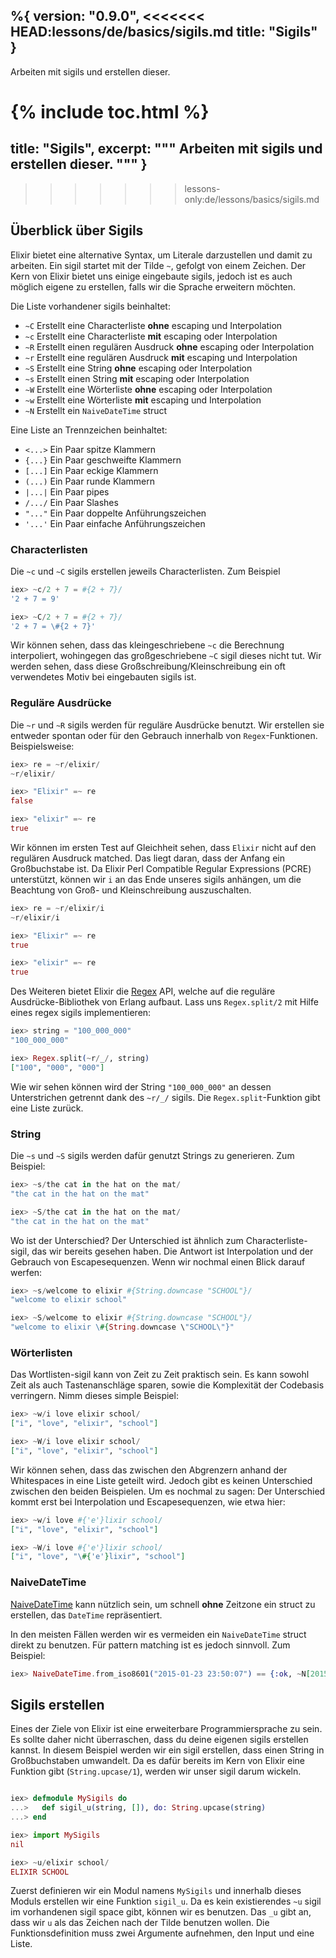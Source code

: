 %{
  version: "0.9.0",
<<<<<<< HEAD:lessons/de/basics/sigils.md
  title: "Sigils"
}
---

Arbeiten mit sigils und erstellen dieser.

{% include toc.html %}
=======
  title: "Sigils",
  excerpt: """
  Arbeiten mit sigils und erstellen dieser.
  """
}
---
>>>>>>> lessons-only:de/lessons/basics/sigils.md

## Überblick über Sigils

Elixir bietet eine alternative Syntax, um Literale darzustellen und damit zu arbeiten. Ein sigil startet mit der Tilde `~`, gefolgt von einem Zeichen. Der Kern von Elixir bietet uns einige eingebaute sigils, jedoch ist es auch möglich eigene zu erstellen, falls wir die Sprache erweitern möchten.

Die Liste vorhandener sigils beinhaltet:

  - `~C` Erstellt eine Characterliste **ohne** escaping und Interpolation
  - `~c` Erstellt eine Characterliste **mit** escaping oder Interpolation
  - `~R` Erstellt einen regulären Ausdruck **ohne** escaping oder Interpolation
  - `~r` Erstellt eine regulären Ausdruck **mit** escaping und Interpolation
  - `~S` Erstellt eine String **ohne** escaping oder Interpolation
  - `~s` Erstellt einen String **mit** escaping oder Interpolation
  - `~W` Erstellt eine Wörterliste **ohne** escaping oder Interpolation
  - `~w` Erstellt eine Wörterliste **mit** escaping und Interpolation
  - `~N` Erstellt ein `NaiveDateTime` struct

Eine Liste an Trennzeichen beinhaltet:

  - `<...>` Ein Paar spitze Klammern
  - `{...}` Ein Paar geschweifte Klammern
  - `[...]` Ein Paar eckige Klammern
  - `(...)` Ein Paar runde Klammern
  - `|...|` Ein Paar pipes
  - `/.../` Ein Paar Slashes
  - `"..."` Ein Paar doppelte Anführungszeichen
  - `'...'` Ein Paar einfache Anführungszeichen

### Characterlisten

Die `~c` und `~C` sigils erstellen jeweils Characterlisten. Zum Beispiel

```elixir
iex> ~c/2 + 7 = #{2 + 7}/
'2 + 7 = 9'

iex> ~C/2 + 7 = #{2 + 7}/
'2 + 7 = \#{2 + 7}'
```

Wir können sehen, dass das kleingeschriebene `~c` die Berechnung interpoliert, wohingegen das großgeschriebene `~C` sigil dieses nicht tut. Wir werden sehen, dass diese Großschreibung/Kleinschreibung ein oft verwendetes Motiv bei eingebauten sigils ist.

### Reguläre Ausdrücke

Die `~r` und `~R` sigils werden für reguläre Ausdrücke benutzt. Wir erstellen sie entweder spontan oder für den Gebrauch innerhalb von `Regex`-Funktionen. Beispielsweise:

```elixir
iex> re = ~r/elixir/
~r/elixir/

iex> "Elixir" =~ re
false

iex> "elixir" =~ re
true
```

Wir können im ersten Test auf Gleichheit sehen, dass `Elixir` nicht auf den regulären Ausdruck matched. Das liegt daran, dass der Anfang ein Großbuchstabe ist. Da Elixir Perl Compatible Regular Expressions (PCRE) unterstützt, können wir `i` an das Ende unseres sigils anhängen, um die Beachtung von Groß- und Kleinschreibung auszuschalten.

```elixir
iex> re = ~r/elixir/i
~r/elixir/i

iex> "Elixir" =~ re
true

iex> "elixir" =~ re
true
```

Des Weiteren bietet Elixir die [Regex](https://hexdocs.pm/elixir/Regex.html) API, welche auf die reguläre Ausdrücke-Bibliothek von Erlang aufbaut. Lass uns `Regex.split/2` mit Hilfe eines regex sigils implementieren:

```elixir
iex> string = "100_000_000"
"100_000_000"

iex> Regex.split(~r/_/, string)
["100", "000", "000"]
```

Wie wir sehen können wird der String `"100_000_000"` an dessen Unterstrichen getrennt dank des `~r/_/` sigils. Die `Regex.split`-Funktion gibt eine Liste zurück.

### String

Die `~s` und `~S` sigils werden dafür genutzt Strings zu generieren. Zum Beispiel:

```elixir
iex> ~s/the cat in the hat on the mat/
"the cat in the hat on the mat"

iex> ~S/the cat in the hat on the mat/
"the cat in the hat on the mat"
```

Wo ist der Unterschied? Der Unterschied ist ähnlich zum Characterliste-sigil, das wir bereits gesehen haben. Die Antwort ist Interpolation und der Gebrauch von Escapesequenzen. Wenn wir nochmal einen Blick darauf werfen:

```elixir
iex> ~s/welcome to elixir #{String.downcase "SCHOOL"}/
"welcome to elixir school"

iex> ~S/welcome to elixir #{String.downcase "SCHOOL"}/
"welcome to elixir \#{String.downcase \"SCHOOL\"}"
```

### Wörterlisten

Das Wortlisten-sigil kann von Zeit zu Zeit praktisch sein. Es kann sowohl Zeit als auch Tastenanschläge sparen, sowie die Komplexität der Codebasis verringern. Nimm dieses simple Beispiel:

```elixir
iex> ~w/i love elixir school/
["i", "love", "elixir", "school"]

iex> ~W/i love elixir school/
["i", "love", "elixir", "school"]
```

Wir können sehen, dass das zwischen den Abgrenzern anhand der Whitespaces in eine Liste geteilt wird. Jedoch gibt es keinen Unterschied zwischen den beiden Beispielen. Um es nochmal zu sagen: Der Unterschied kommt erst bei Interpolation und Escapesequenzen, wie etwa hier:

```elixir
iex> ~w/i love #{'e'}lixir school/
["i", "love", "elixir", "school"]

iex> ~W/i love #{'e'}lixir school/
["i", "love", "\#{'e'}lixir", "school"]
```

### NaiveDateTime

[NaiveDateTime](https://hexdocs.pm/elixir/NaiveDateTime.html) kann nützlich sein, um schnell **ohne** Zeitzone ein struct zu erstellen, das `DateTime` repräsentiert.

In den meisten Fällen werden wir es vermeiden ein `NaiveDateTime` struct direkt zu benutzen. Für pattern matching ist es jedoch sinnvoll. Zum Beispiel:

```elixir
iex> NaiveDateTime.from_iso8601("2015-01-23 23:50:07") == {:ok, ~N[2015-01-23 23:50:07]}
```

## Sigils erstellen

Eines der Ziele von Elixir ist eine erweiterbare Programmiersprache zu sein. Es sollte daher nicht überraschen, dass du deine eigenen sigils erstellen kannst. In diesem Beispiel werden wir ein sigil erstellen, dass einen String in Großbuchstaben umwandelt. Da es dafür bereits im Kern von Elixir eine Funktion gibt (`String.upcase/1`), werden wir unser sigil darum wickeln.

```elixir

iex> defmodule MySigils do
...>   def sigil_u(string, []), do: String.upcase(string)
...> end

iex> import MySigils
nil

iex> ~u/elixir school/
ELIXIR SCHOOL
```

Zuerst definieren wir ein Modul namens `MySigils` und innerhalb dieses Moduls erstellen wir eine Funktion `sigil_u`. Da es kein existierendes `~u` sigil im vorhandenen sigil space gibt, können wir es benutzen. Das `_u` gibt an, dass wir `u` als das Zeichen nach der Tilde benutzen wollen. Die Funktionsdefinition muss zwei Argumente aufnehmen, den Input und eine Liste.
